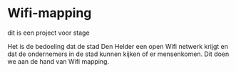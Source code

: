 # Wifi-mapping
dit is een project voor stage
  
  Het is de bedoeling dat de stad Den Helder een open Wifi netwerk krijgt en dat de ondernemers in de stad kunnen kijken of er mensenkomen.
  Dit doen we aan de hand van Wifi mapping.
